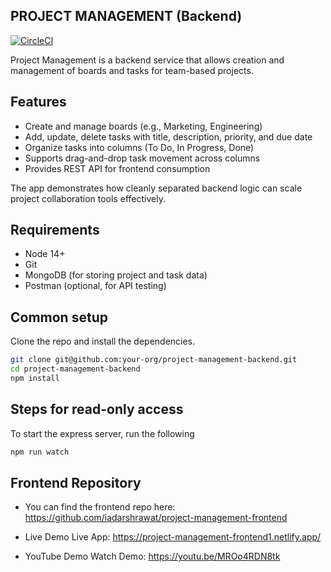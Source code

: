 ## PROJECT MANAGEMENT (Backend) 

[![CircleCI](https://img.shields.io/circleci/project/github/your-org/project-management-backend.svg)](https://circleci.com/gh/your-org/project-management-backend)

Project Management is a backend service that allows creation and management of boards and tasks for team-based projects.

## Features

- Create and manage boards (e.g., Marketing, Engineering)
- Add, update, delete tasks with title, description, priority, and due date
- Organize tasks into columns (To Do, In Progress, Done)
- Supports drag-and-drop task movement across columns
- Provides REST API for frontend consumption

The app demonstrates how cleanly separated backend logic can scale project collaboration tools effectively.

## Requirements

* Node 14+
* Git
* MongoDB (for storing project and task data)
* Postman (optional, for API testing)

## Common setup

Clone the repo and install the dependencies.

```bash
git clone git@github.com:your-org/project-management-backend.git
cd project-management-backend
npm install
```


## Steps for read-only access

To start the express server, run the following

 ```bash
npm run watch
```


## Frontend Repository
* You can find the frontend repo here:
 https://github.com/iadarshrawat/project-management-frontend

* Live Demo
 Live App: https://project-management-frontend1.netlify.app/

* YouTube Demo
 Watch Demo: https://youtu.be/MROo4RDN8tk
